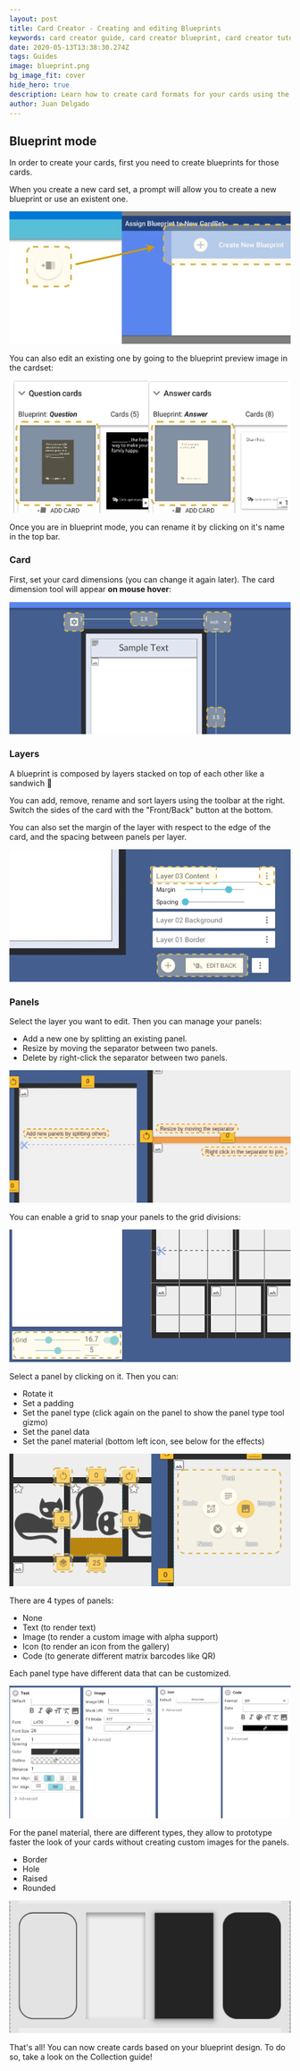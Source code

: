 ```yaml
---
layout: post
title: Card Creator - Creating and editing Blueprints
keywords: card creator guide, card creator blueprint, card creator tutorial
date: 2020-05-13T13:38:30.274Z
tags: Guides
image: blueprint.png
bg_image_fit: cover
hide_hero: true
description: Learn how to create card formats for your cards using the Blueprint tools.
author: Juan Delgado
---
```


## Blueprint mode

In order to create your cards, first you need to create blueprints for those cards.

When you create a new card set, a prompt will allow you to create a new blueprint or use an existent one.

![](/img/upload/bp_1.jpg)

You can also edit an existing one by going to the blueprint preview image in the cardset:

![](/img/upload/bp_2.png)

Once you are in blueprint mode, you can rename it by clicking on it's name in the top bar.

### Card

First, set your card dimensions (you can change it again later). The card dimension tool will appear **on mouse hover**:

![](/img/upload/bp_3.png)

### Layers

A blueprint is composed by layers stacked on top of each other like a sandwich 🥪

You can add, remove, rename and sort layers using the toolbar at the right. Switch the sides of the card with the "Front/Back" button at the bottom.

You can also set the margin of the layer with respect to the edge of the card, and the spacing between panels per layer.

![](/img/upload/bp_4.png)

### Panels

Select the layer you want to edit. Then you can manage your panels:

* Add a new one by splitting an existing panel.
* Resize by moving the separator between two panels.
* Delete by right-click the separator between two panels.

![](/img/upload/bp_5.png)

You can enable a grid to snap your panels to the grid divisions:

![](/img/upload/bp_6.png)

Select a panel by clicking on it. Then you can:

* Rotate it
* Set a padding
* Set the panel type (click again on the panel to show the panel type tool gizmo)
* Set the panel data
* Set the panel material (bottom left icon, see below for the effects)

![](/img/upload/bp_7.png)

There are 4 types of panels:

* None
* Text (to render text)
* Image (to render a custom image with alpha support)
* Icon (to render an icon from the gallery)
* Code (to generate different matrix barcodes like QR)

Each panel type have different data that can be customized.

![](/img/upload/bp_8.png)

For the panel material, there are different types, they allow to prototype faster the look of your cards without creating custom images for the panels.

* Border
* Hole
* Raised
* Rounded

![](/img/upload/bp_9.png)

That's all! You can now create cards based on your blueprint design. To do so, take a look on the   Collection guide!
